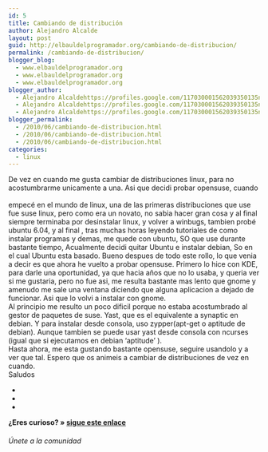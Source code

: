 ```yaml
---
id: 5
title: Cambiando de distribución
author: Alejandro Alcalde
layout: post
guid: http://elbauldelprogramador.org/cambiando-de-distribucion/
permalink: /cambiando-de-distribucion/
blogger_blog:
  - www.elbauldelprogramador.org
  - www.elbauldelprogramador.org
  - www.elbauldelprogramador.org
blogger_author:
  - Alejandro Alcaldehttps://profiles.google.com/117030001562039350135noreply@blogger.com
  - Alejandro Alcaldehttps://profiles.google.com/117030001562039350135noreply@blogger.com
  - Alejandro Alcaldehttps://profiles.google.com/117030001562039350135noreply@blogger.com
blogger_permalink:
  - /2010/06/cambiando-de-distribucion.html
  - /2010/06/cambiando-de-distribucion.html
  - /2010/06/cambiando-de-distribucion.html
categories:
  - linux
---
```

De vez en cuando me gusta cambiar de distribuciones linux, para no acostumbrarme unicamente a una. Asi que decidi probar opensuse, cuando   
<span class="fullpost"><br /> empecé en el mundo de linux, una de las primeras distribuciones que use fue suse linux, pero como era un novato, no sabia hacer gran cosa y al final siempre terminaba por desinstalar linux, y volver a winbugs, tambien probé ubuntu 6.04, y al final , tras muchas horas leyendo tutoriales de como instalar programas y demas, me quede con ubuntu, SO que use durante bastante tiempo, Acualmente decidi quitar Ubuntu e instalar debian, So en el cual Ubuntu esta basado. Bueno despues de todo este rollo, lo que venia a decir es que ahora he vuelto a probar opensuse. Primero lo hice con KDE, para darle una oportunidad, ya que hacia años que no lo usaba, y queria ver si me gustaria, pero no fue asi, me resulta bastante mas lento que gnome y amenudo me sale una ventana diciendo que alguna aplicacion a dejado de funcionar. Asi que lo volvi a instalar con gnome.<br /> Al principio me resulto un poco dificil porque no estaba acostumbrado al gestor de paquetes de suse. Yast, que es el equivalente a synaptic en debian. Y para instalar desde consola, uso zypper(apt-get o aptitude de debian). Aunque tambien se puede usar yast desde consola con ncurses (igual que si ejecutamos en debian &#8216;aptitude&#8217; ).<br /> Hasta ahora, me esta gustando bastante opensuse, seguire usandolo y a ver que tal. Espero que os animeis a cambiar de distribuciones de vez en cuando.<br /> Saludos <br /> </span>

<div class="sharedaddy">
  <div class="sd-content">
    <ul>
      <li>
        <a class="hastip" rel="nofollow" href="http://twitter.com/home?status=Cambiando de distribución+http://elbauldelprogramador.com/cambiando-de-distribucion/+V%C3%ADa+%40elbaulp" onclick="javascript:window.open(this.href, '', 'menubar=no,toolbar=no,resizable=yes,scrollbars=yes,height=600,width=600');return false;" title="Compartir en Twitter" target="_blank"><span class="iconbox-title"><i class="icon-twitter icon-2x"></i></span></a>
      </li>
      <li>
        <a class="hastip" rel="nofollow" href="http://www.facebook.com/sharer.php?u=http://elbauldelprogramador.com/cambiando-de-distribucion/&t=Cambiando de distribución+http://elbauldelprogramador.com/cambiando-de-distribucion/+V%C3%ADa+%40elbaulp" onclick="javascript:window.open(this.href, '', 'menubar=no,toolbar=no,resizable=yes,scrollbars=yes,height=600,width=600');return false;" title="Compartir en Facebook" target="_blank"><span class="iconbox-title"><i class="icon-facebook icon-2x"></i></span></a>
      </li>
      <li>
        <a class="hastip" rel="nofollow" href="https://plus.google.com/share?url=Cambiando de distribución+http://elbauldelprogramador.com/cambiando-de-distribucion/+V%C3%ADa+%40elbaulp" onclick="javascript:window.open(this.href, '', 'menubar=no,toolbar=no,resizable=yes,scrollbars=yes,height=600,width=600');return false;" title="Compartir en G+" target="_blank"><span class="iconbox-title"><i class="icon-google-plus icon-2x"></i></span></a>
      </li>
    </ul>
  </div>
</div>

<span id="socialbottom" class="highlight style-2">

<p>
  <strong>¿Eres curioso? » <a onclick="javascript:_gaq.push(['_trackEvent','random','click-random']);" href="/index.php?random=1">sigue este enlace</a></strong>
</p>

<h6>
  Únete a la comunidad
</h6>

<div class="iconsc hastip" title="2240 seguidores">
  <a href="http://twitter.com/elbaulp" target="_blank"><i class="icon-twitter"></i></a>
</div>

<div class="iconsc hastip" title="2452 fans">
  <a href="http://facebook.com/elbauldelprogramador" target="_blank"><i class="icon-facebook"></i></a>
</div>

<div class="iconsc hastip" title="0 +1s">
  <a href="http://plus.google.com/+Elbauldelprogramador" target="_blank"><i class="icon-google-plus"></i></a>
</div>

<div class="iconsc hastip" title="Repositorios">
  <a href="http://github.com/algui91" target="_blank"><i class="icon-github"></i></a>
</div>

<div class="iconsc hastip" title="Feed RSS">
  <a href="http://elbauldelprogramador.com/feed" target="_blank"><i class="icon-rss"></i></a>
</div></span>